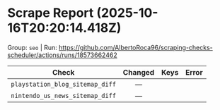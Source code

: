 # Scrape Report (2025-10-16T20:20:14.418Z)

Group: `seo`  |  Run: https://github.com/AlbertoRoca96/scraping-checks-scheduler/actions/runs/18573662462

| Check | Changed | Keys | Error |
|---|:---:|:--|:--|
| `playstation_blog_sitemap_diff` | — |  |  |
| `nintendo_us_news_sitemap_diff` | — |  |  |
